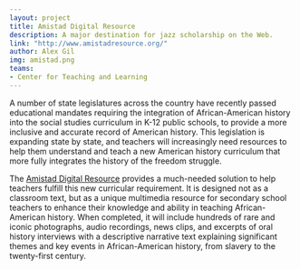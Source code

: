 ```yaml
---
layout: project
title: Amistad Digital Resource
description: A major destination for jazz scholarship on the Web.
link: "http://www.amistadresource.org/"
author: Alex Gil
img: amistad.png
teams:
- Center for Teaching and Learning
---
```


A number of state legislatures across the country have recently passed educational mandates requiring the integration of African-American history into the social studies curriculum in K-12 public schools, to provide a more inclusive and accurate record of American history. This legislation is expanding state by state, and teachers will increasingly need resources to help them understand and teach a new American history curriculum that more fully integrates the history of the freedom struggle.

The <a href="http://www.amistadresource.org/">Amistad Digital Resource</a> provides a much-needed solution to help teachers fulfill this new curricular requirement. It is designed not as a classroom text, but as a unique multimedia resource for secondary school teachers to enhance their knowledge and ability in teaching African-American history. When completed, it will include hundreds of rare and iconic photographs, audio recordings, news clips, and excerpts of oral history interviews with a descriptive narrative text explaining significant themes and key events in African-American history, from slavery to the twenty-first century.